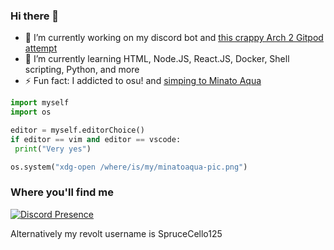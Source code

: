 ### Hi there 👋

- 🔭 I’m currently working on my discord bot and [this crappy Arch 2 Gitpod attempt](https://github.com/sprucecellodev125/archlinux-on-gitpod)
- 🌱 I’m currently learning HTML, Node.JS, React.JS, Docker, Shell scripting, Python, and more
- ⚡ Fun fact: I addicted to osu! and [simping to Minato Aqua](https://user-images.githubusercontent.com/91181632/185744125-5ffaf0d7-c842-4550-96da-d5e0eab5fcac.png)

```python
import myself
import os

editor = myself.editorChoice()
if editor == vim and editor == vscode:
 print("Very yes")

os.system("xdg-open /where/is/my/minatoaqua-pic.png")
```

### Where you'll find me
[![Discord Presence](https://lanyard.cnrad.dev/api/899869470145802260)](https://discord.com/users/899869470145802260)

Alternatively my revolt username is SpruceCello125
